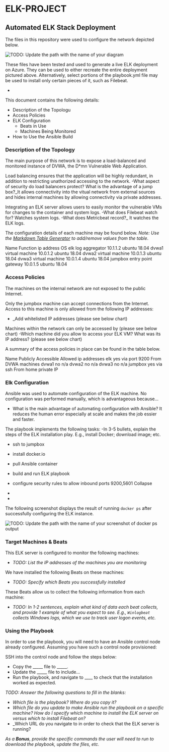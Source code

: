 # ELK-PROJECT
## Automated ELK Stack Deployment

The files in this repository were used to configure the network depicted below.

![TODO: Update the path with the name of your diagram](Images/diagram_filename.png)

These files have been tested and used to generate a live ELK deployment on Azure. They can be used to either recreate the entire deployment pictured above. Alternatively, select portions of the playbook.yml file may be used to install only certain pieces of it, such as Filebeat.

  -

This document contains the following details:
- Description of the Topologu
- Access Policies
- ELK Configuration
  - Beats in Use
  - Machines Being Monitored
- How to Use the Ansible Build


### Description of the Topology

The main purpose of this network is to expose a load-balanced and monitored instance of DVWA, the D*mn Vulnerable Web Application.

Load balancing ensures that the application will be highly redundant, in addition to restricting unathorized accessing to the network.
-What aspect of security do load balancers protect? What is the advantage of a jump box?_It allows connectivity into the vitual network from external sources and hides internal machines by allowing connectivity via private addresses.

Integrating an ELK server allows users to easily monitor the vulnerable VMs for changes to the container and system logs.
-What does Filebeat watch for? Watches system logs.
-What does Metricbeat record?_  It watches the ELK logs.

The configuration details of each machine may be found below.
_Note: Use the [Markdown Table Generator](http://www.tablesgenerator.com/markdown_tables) to add/remove values from the table_.

Name	    Function	          ip address	OS
elk	      log aggregator	    10.1.1.2	ubuntu 18.04
dvwa1	    virtual machine	    10.0.1.2	ubuntu 18.04
dvwa2	    virtual machine	    10.0.1.3	ubuntu 18.04
dvwa3	    virtual machine	    10.0.1.4	ubuntu 18.04
jumpbox	  entry point gateway	10.0.1.5	ubuntu 18.04

### Access Policies

The machines on the internal network are not exposed to the public Internet. 

Only the jumpbox machine can accept connections from the Internet. Access to this machine is only allowed from the following IP addresses:
- _Add whitelisted IP addresses (please see below chart)

Machines within the network can only be accessed by (please see below chart)
-Which machine did you allow to access your ELK VM? What was its IP address? (please see below chart)

A summary of the access policies in place can be found in the table below.

Name	  Publicly Accessible	  Allowed ip addresses
elk	    yes via port 9200	    From DVWA machines
dvwa1	  no	                  n/a
dvwa2	  no	                  n/a
dvwa3	  no	                  n/a
jumpbox	yes via ssh	          From home private IP


### Elk Configuration

Ansible was used to automate configuration of the ELK machine. No configuration was performed manually, which is advantageous because...
- What is the main advantage of automating configuration with Ansible? It reduces the human error especially at scale and makes the job essier and faster. 

The playbook implements the following tasks:
-In 3-5 bullets, explain the steps of the ELK installation play. E.g., install Docker; download image; etc.

- ssh to jumpbox
- install docker.io
- pull Ansible container
- build and run ELK playbook
- configure security rules to allow inbound ports 9200,5601 Collapse

-
- 

The following screenshot displays the result of running `docker ps` after successfully configuring the ELK instance.

![TODO: Update the path with the name of your screenshot of docker ps output](Images/docker_ps_output.png)

### Target Machines & Beats
This ELK server is configured to monitor the following machines:
- _TODO: List the IP addresses of the machines you are monitoring_

We have installed the following Beats on these machines:
- _TODO: Specify which Beats you successfully installed_

These Beats allow us to collect the following information from each machine:
- _TODO: In 1-2 sentences, explain what kind of data each beat collects, and provide 1 example of what you expect to see. E.g., `Winlogbeat` collects Windows logs, which we use to track user logon events, etc._

### Using the Playbook
In order to use the playbook, you will need to have an Ansible control node already configured. Assuming you have such a control node provisioned: 

SSH into the control node and follow the steps below:
- Copy the _____ file to _____.
- Update the _____ file to include...
- Run the playbook, and navigate to ____ to check that the installation worked as expected.

_TODO: Answer the following questions to fill in the blanks:_
- _Which file is the playbook? Where do you copy it?_
- _Which file do you update to make Ansible run the playbook on a specific machine? How do I specify which machine to install the ELK server on versus which to install Filebeat on?_
- _Which URL do you navigate to in order to check that the ELK server is running?

_As a **Bonus**, provide the specific commands the user will need to run to download the playbook, update the files, etc._
